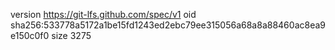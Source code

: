 version https://git-lfs.github.com/spec/v1
oid sha256:533778a5172a1be15fd1243ed2ebc79ee315056a68a8a88460ac8ea9e150c0f0
size 3275
